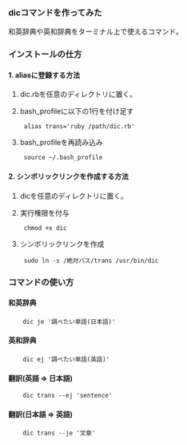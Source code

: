 ### dicコマンドを作ってみた

和英辞典や英和辞典をターミナル上で使えるコマンド。

### インストールの仕方

#### 1. aliasに登録する方法
1. dic.rbを任意のディレクトリに置く。
2. bash_profileに以下の1行を付け足す
		
		alias trans='ruby /path/dic.rb'
3. bash_profileを再読み込み
		
		source ~/.bash_profile
		
#### 2. シンボリックリンクを作成する方法
1. dicを任意のディレクトリに置く。
2. 実行権限を付与
		
		chmod +x dic
3. シンボリックリンクを作成

		sudo ln -s /絶対パス/trans /usr/bin/dic
		
### コマンドの使い方
#### 和英辞典
		dic je '調べたい単語(日本語)'

#### 英和辞典
		dic ej '調べたい単語(英語)'
		
#### 翻訳(英語 => 日本語)
		dic trans --ej 'sentence'
		
#### 翻訳(日本語 => 英語)
		dic trans --je '文章'
		
